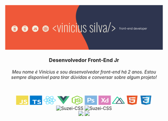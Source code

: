 <img align="center" src="https://github.com/Suzei/Suzei/blob/main/GITHUB%20HEADER.png"/>
<h3 align="center">Desenvolvedor Front-End Jr</h3>
<h6 align= "center">Meu nome é Vinícius e sou desenvolvedor front-end há 2 anos. Estou sempre disponível para tirar dúvidas e conversar sobre algum projeto!</h6>

<div>
  <div style="display: inline_block"align="center"><br>
  <img align="center" alt="Suzei-Js" height="30" width="40" src="https://raw.githubusercontent.com/devicons/devicon/master/icons/javascript/javascript-plain.svg">
  <img align="center" alt="Suzei-Ts" height="30" width="40" src="https://raw.githubusercontent.com/devicons/devicon/master/icons/typescript/typescript-plain.svg">
  <img align="center" alt="Suzei-React" height="30" width="40" src="https://raw.githubusercontent.com/devicons/devicon/master/icons/react/react-original.svg">
  <img align="center" alt="Suzei-Vue" height="30" width="40" src="https://raw.githubusercontent.com/devicons/devicon/master/icons/vuejs/vuejs-original.svg">
      <img align="center" alt="Suzei-Ts" height="30" width="40" src="https://raw.githubusercontent.com/devicons/devicon/master/icons/nodejs/nodejs-original.svg">
      <img align="center" alt="Suzei-Ts" height="30" width="40" src="https://raw.githubusercontent.com/devicons/devicon/master/icons/photoshop/photoshop-plain.svg">
        <img align="center" alt="Suzei-Ts" height="30" width="40" src="https://raw.githubusercontent.com/devicons/devicon/master/icons/xd/xd-plain.svg">


  <img align="center" alt="Suzei-Ts" height="30" width="40" src="https://raw.githubusercontent.com/devicons/devicon/master/icons/nuxtjs/nuxtjs-original.svg">
  <img align="center" alt="Suzei-HTML" height="30" width="40" src="https://raw.githubusercontent.com/devicons/devicon/master/icons/html5/html5-original.svg">
  <img align="center" alt="Suzei-CSS" height="30" width="40" src="https://raw.githubusercontent.com/devicons/devicon/master/icons/css3/css3-original.svg">
  <img align="center" alt="Suzei-CSS" height="40" width="40" src="https://img.icons8.com/color/452/sass.png">
  <img align="center" alt="Suzei-CSS" height="40" width="40" src="https://img.icons8.com/color/452/bootstrap.png">
   
</div>
  
  <div align="center">
  <a href = "mailto:silvaviniciusdev@gmail.com"><img src="https://img.shields.io/badge/-Gmail-%23333?style=for-the-badge&logo=gmail&logoColor=white" target="_blank"></a>
   <a href="https://www.linkedin.com/in/silva-viniciusdev/" target="_blank"><img src="https://img.shields.io/badge/-LinkedIn-%230077B5?style=for-the-badge&logo=linkedin&logoColor=white" target="_blank"></a>
  </div>
